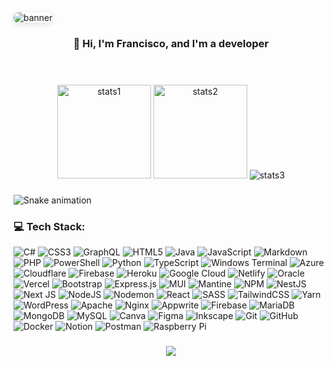 <picture>
  <source media="(prefers-color-scheme: dark)" srcset="https://i.imgur.com/jpbdzEo.png" style="border-radius: .5rem; box-shadow: rgba(99, 99, 99, 0.2) 0px 2px 8px 0px;" />
  <source media="(prefers-color-scheme: light)" srcset="https://i.imgur.com/jpbdzEo.png" style="filter: invert(1); border-radius: .5rem; box-shadow: rgba(99, 99, 99, 0.2) 0px 2px 8px 0px;" />
  <img alt="banner" src="https://i.imgur.com/jpbdzEo.png" style="border-radius: .5rem; box-shadow: rgba(99, 99, 99, 0.2) 0px 2px 8px 0px;" />
</picture>

<h3 align="center">👋 Hi, I'm <b>Francisco</b>, and I'm a developer</h3>
<div align="center">
    <a align="center" href="https://franciscoliveira.com" style="padding: 0.5rem; border-radius: 0.25rem; margin: 0 auto; border: 1px solid #fff; color: #fff; text-decoration: none;">Check out my website ↗</a>
</div>

###

<div align="center">
    <picture height="150">
        <source media="(prefers-color-scheme: dark)" srcset="https://github-readme-stats.vercel.app/api?username=fmgoliveira&hide_title=false&hide_rank=false&show_icons=true&include_all_commits=true&count_private=true&disable_animations=false&theme=dark&locale=en&hide_border=true&bg_color=00000000" />
        <source media="(prefers-color-scheme: light)" srcset="https://github-readme-stats.vercel.app/api?username=fmgoliveira&hide_title=false&hide_rank=false&show_icons=true&include_all_commits=true&count_private=true&disable_animations=false&locale=en&hide_border=true&bg_color=00000000" />
        <img alt="stats1" height="150" src="https://github-readme-stats.vercel.app/api?username=fmgoliveira&hide_title=false&hide_rank=false&show_icons=true&include_all_commits=true&count_private=true&disable_animations=false&theme=dark&locale=en&hide_border=true&bg_color=00000000" />
    </picture>
    <picture height="150">
        <source media="(prefers-color-scheme: dark)" srcset="https://github-readme-stats.vercel.app/api/top-langs?username=fmgoliveira&locale=en&hide_title=false&layout=compact&card_width=320&langs_count=5&theme=dark&hide_border=true&bg_color=00000000" />
        <source media="(prefers-color-scheme: light)" srcset="https://github-readme-stats.vercel.app/api/top-langs?username=fmgoliveira&locale=en&hide_title=false&layout=compact&card_width=320&langs_count=5&hide_border=true&bg_color=00000000" />
        <img alt="stats2" height="150" src="https://github-readme-stats.vercel.app/api/top-langs?username=fmgoliveira&locale=en&hide_title=false&layout=compact&card_width=320&langs_count=5&theme=dark&hide_border=true&bg_color=00000000" />
    </picture>
    <picture>
        <source media="(prefers-color-scheme: dark)" srcset="https://github-profile-trophy.vercel.app?username=fmgoliveira&theme=onestar&column=-1&row=1&margin-w=8&margin-h=8&no-bg=true&no-frame=true&order=4" />
        <source media="(prefers-color-scheme: light)" srcset="https://github-profile-trophy.vercel.app?username=fmgoliveira&column=-1&row=1&margin-w=8&margin-h=8&no-bg=true&no-frame=true&order=4" />
        <img alt="stats3" src="https://github-profile-trophy.vercel.app?username=fmgoliveira&theme=onestar&column=-1&row=1&margin-w=8&margin-h=8&no-bg=true&no-frame=true&order=4" />
    </picture>
</div>

###

<img src="https://raw.githubusercontent.com/fmgoliveira/fmgoliveira/output/snake.svg" alt="Snake animation" />

###

### 💻 Tech Stack:

![C#](https://img.shields.io/badge/c%23-%23239120.svg?style=flat&logo=csharp&logoColor=white) ![CSS3](https://img.shields.io/badge/css3-%231572B6.svg?style=flat&logo=css3&logoColor=white) ![GraphQL](https://img.shields.io/badge/-GraphQL-E10098?style=flat&logo=graphql&logoColor=white) ![HTML5](https://img.shields.io/badge/html5-%23E34F26.svg?style=flat&logo=html5&logoColor=white) ![Java](https://img.shields.io/badge/java-%23ED8B00.svg?style=flat&logo=openjdk&logoColor=white) ![JavaScript](https://img.shields.io/badge/javascript-%23323330.svg?style=flat&logo=javascript&logoColor=%23F7DF1E) ![Markdown](https://img.shields.io/badge/markdown-%23000000.svg?style=flat&logo=markdown&logoColor=white) ![PHP](https://img.shields.io/badge/php-%23777BB4.svg?style=flat&logo=php&logoColor=white) ![PowerShell](https://img.shields.io/badge/PowerShell-%235391FE.svg?style=flat&logo=powershell&logoColor=white) ![Python](https://img.shields.io/badge/python-3670A0?style=flat&logo=python&logoColor=ffdd54) ![TypeScript](https://img.shields.io/badge/typescript-%23007ACC.svg?style=flat&logo=typescript&logoColor=white) ![Windows Terminal](https://img.shields.io/badge/Windows%20Terminal-%234D4D4D.svg?style=flat&logo=windows-terminal&logoColor=white) ![Azure](https://img.shields.io/badge/azure-%230072C6.svg?style=flat&logo=microsoftazure&logoColor=white) ![Cloudflare](https://img.shields.io/badge/Cloudflare-F38020?style=flat&logo=Cloudflare&logoColor=white) ![Firebase](https://img.shields.io/badge/firebase-%23039BE5.svg?style=flat&logo=firebase) ![Heroku](https://img.shields.io/badge/heroku-%23430098.svg?style=flat&logo=heroku&logoColor=white) ![Google Cloud](https://img.shields.io/badge/GoogleCloud-%234285F4.svg?style=flat&logo=google-cloud&logoColor=white) ![Netlify](https://img.shields.io/badge/netlify-%23000000.svg?style=flat&logo=netlify&logoColor=#00C7B7) ![Oracle](https://img.shields.io/badge/Oracle-F80000?style=flat&logo=oracle&logoColor=white) ![Vercel](https://img.shields.io/badge/vercel-%23000000.svg?style=flat&logo=vercel&logoColor=white) ![Bootstrap](https://img.shields.io/badge/bootstrap-%238511FA.svg?style=flat&logo=bootstrap&logoColor=white) ![Express.js](https://img.shields.io/badge/express.js-%23404d59.svg?style=flat&logo=express&logoColor=%2361DAFB) ![MUI](https://img.shields.io/badge/MUI-%230081CB.svg?style=flat&logo=mui&logoColor=white) ![Mantine](https://img.shields.io/badge/Mantine-ffffff?style=flat&logo=Mantine&logoColor=339af0) ![NPM](https://img.shields.io/badge/NPM-%23CB3837.svg?style=flat&logo=npm&logoColor=white) ![NestJS](https://img.shields.io/badge/nestjs-%23E0234E.svg?style=flat&logo=nestjs&logoColor=white) ![Next JS](https://img.shields.io/badge/Next-black?style=flat&logo=next.js&logoColor=white) ![NodeJS](https://img.shields.io/badge/node.js-6DA55F?style=flat&logo=node.js&logoColor=white) ![Nodemon](https://img.shields.io/badge/NODEMON-%23323330.svg?style=flat&logo=nodemon&logoColor=%BBDEAD) ![React](https://img.shields.io/badge/react-%2320232a.svg?style=flat&logo=react&logoColor=%2361DAFB) ![SASS](https://img.shields.io/badge/SASS-hotpink.svg?style=flat&logo=SASS&logoColor=white) ![TailwindCSS](https://img.shields.io/badge/tailwindcss-%2338B2AC.svg?style=flat&logo=tailwind-css&logoColor=white) ![Yarn](https://img.shields.io/badge/yarn-%232C8EBB.svg?style=flat&logo=yarn&logoColor=white) ![WordPress](https://img.shields.io/badge/WordPress-%23117AC9.svg?style=flat&logo=WordPress&logoColor=white) ![Apache](https://img.shields.io/badge/apache-%23D42029.svg?style=flat&logo=apache&logoColor=white) ![Nginx](https://img.shields.io/badge/nginx-%23009639.svg?style=flat&logo=nginx&logoColor=white) ![Appwrite](https://img.shields.io/badge/Appwrite-%23FD366E.svg?style=flat&logo=appwrite&logoColor=white) ![Firebase](https://img.shields.io/badge/firebase-a08021?style=flat&logo=firebase&logoColor=ffcd34) ![MariaDB](https://img.shields.io/badge/MariaDB-003545?style=flat&logo=mariadb&logoColor=white) ![MongoDB](https://img.shields.io/badge/MongoDB-%234ea94b.svg?style=flat&logo=mongodb&logoColor=white) ![MySQL](https://img.shields.io/badge/mysql-4479A1.svg?style=flat&logo=mysql&logoColor=white) ![Canva](https://img.shields.io/badge/Canva-%2300C4CC.svg?style=flat&logo=Canva&logoColor=white) ![Figma](https://img.shields.io/badge/figma-%23F24E1E.svg?style=flat&logo=figma&logoColor=white) ![Inkscape](https://img.shields.io/badge/Inkscape-e0e0e0?style=flat&logo=inkscape&logoColor=080A13) ![Git](https://img.shields.io/badge/git-%23F05033.svg?style=flat&logo=git&logoColor=white) ![GitHub](https://img.shields.io/badge/github-%23121011.svg?style=flat&logo=github&logoColor=white) ![Docker](https://img.shields.io/badge/docker-%230db7ed.svg?style=flat&logo=docker&logoColor=white) ![Notion](https://img.shields.io/badge/Notion-%23000000.svg?style=flat&logo=notion&logoColor=white) ![Postman](https://img.shields.io/badge/Postman-FF6C37?style=flat&logo=postman&logoColor=white) ![Raspberry Pi](https://img.shields.io/badge/-Raspberry_Pi-C51A4A?style=flat&logo=Raspberry-Pi)

###

<div align="center">
    <img src="https://visitcount.itsvg.in/api?id=fmgoliveira&icon=0&color=12" />
</div>